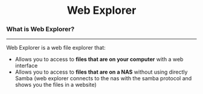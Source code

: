 <div align="center">
    <h1>Web Explorer</h1>
</div>

### **What is Web Explorer?**
<hr>
Web Explorer is a web file explorer that:

- Allows you to access to **files that are on your computer** with a web interface
- Allows you to access to **files that are on a NAS** without using directly Samba (web explorer connects to the nas with the samba protocol and shows you the files in a website)